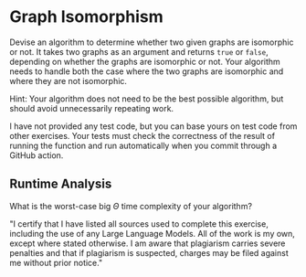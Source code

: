 # Graph Isomorphism

Devise an algorithm to determine whether two given graphs are isomorphic or not.
It takes two graphs as an argument and returns `true` or `false`, depending on
whether the graphs are isomorphic or not. Your algorithm needs to handle both
the case where the two graphs are isomorphic and where they are not isomorphic.

Hint: Your algorithm does not need to be the best possible algorithm, but should
avoid unnecessarily repeating work.

I have not provided any test code, but you can base yours on test code from
other exercises. Your tests must check the correctness of the result of running
the function and run automatically when you commit through a GitHub action.

## Runtime Analysis

What is the worst-case big $\Theta$ time complexity of your algorithm?

"I certify that I have listed all sources used to complete this exercise, 
including the use of any Large Language Models. All of the work is my own, 
except where stated otherwise. I am aware that plagiarism carries severe 
penalties and that if plagiarism is suspected, charges may be filed against 
me without prior notice."
